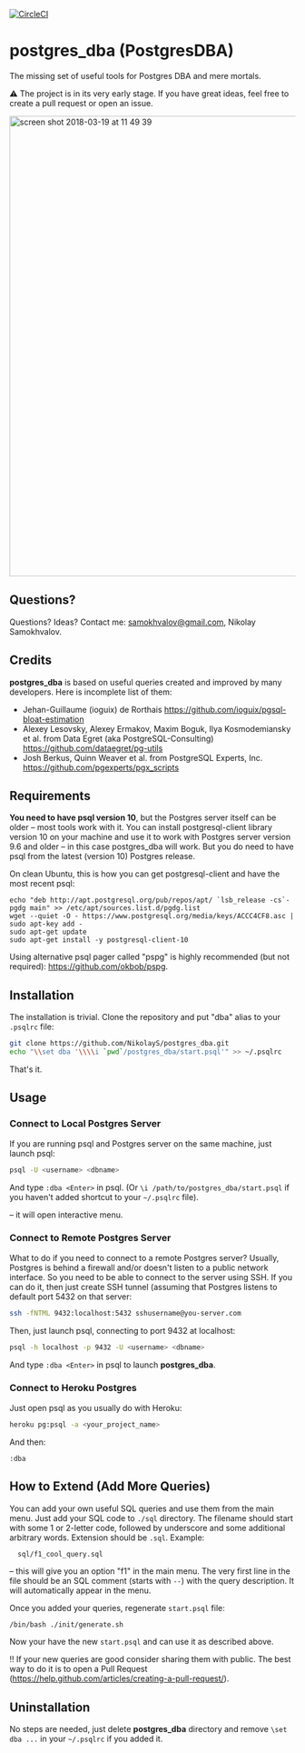 [![CircleCI](https://circleci.com/gh/NikolayS/postgres_dba.svg?style=svg)](https://circleci.com/gh/NikolayS/postgres_dba)
# postgres_dba (PostgresDBA)

The missing set of useful tools for Postgres DBA and mere mortals.

:warning: The project is in its very early stage. If you have great ideas, feel free to create a pull request or open an issue.

<img width="810" alt="screen shot 2018-03-19 at 11 49 39" src="https://user-images.githubusercontent.com/1345402/37615952-b77a5bf6-2b6b-11e8-9843-e0716a3eb880.png">

## Questions?

Questions? Ideas? Contact me: samokhvalov@gmail.com, Nikolay Samokhvalov.

## Credits

**postgres_dba** is based on useful queries created and improved by many developers. Here is incomplete list of them:
 * Jehan-Guillaume (ioguix) de Rorthais https://github.com/ioguix/pgsql-bloat-estimation
 * Alexey Lesovsky, Alexey Ermakov, Maxim Boguk, Ilya Kosmodemiansky et al. from Data Egret (aka PostgreSQL-Consulting) https://github.com/dataegret/pg-utils
 * Josh Berkus, Quinn Weaver et al. from PostgreSQL Experts, Inc. https://github.com/pgexperts/pgx_scripts

## Requirements

**You need to have psql version 10**, but the Postgres server itself can be older – most tools work with it.
You can install postgresql-client library version 10 on your machine and use it to work with Postgres server version 9.6 and older – in this case postgres_dba will work. But you do need to have psql from the latest (version 10) Postgres release.

On clean Ubuntu, this is how you can get postgresql-client and have the most recent psql:
```
echo "deb http://apt.postgresql.org/pub/repos/apt/ `lsb_release -cs`-pgdg main" >> /etc/apt/sources.list.d/pgdg.list
wget --quiet -O - https://www.postgresql.org/media/keys/ACCC4CF8.asc | sudo apt-key add -
sudo apt-get update
sudo apt-get install -y postgresql-client-10
```

Using alternative psql pager called "pspg" is highly recommended (but not required): https://github.com/okbob/pspg.

## Installation
The installation is trivial. Clone the repository and put "dba" alias to your `.psqlrc` file:
```bash
git clone https://github.com/NikolayS/postgres_dba.git
echo "\\set dba '\\\\i `pwd`/postgres_dba/start.psql'" >> ~/.psqlrc
```

That's it.

## Usage

### Connect to Local Postgres Server
If you are running psql and Postgres server on the same machine, just launch psql:
```bash
psql -U <username> <dbname>
```

And type `:dba <Enter>` in psql. (Or `\i /path/to/postgres_dba/start.psql` if you haven't added shortcut to your `~/.psqlrc` file).

– it will open interactive menu.

### Connect to Remote Postgres Server
What to do if you need to connect to a remote Postgres server? Usually, Postgres is behind a firewall and/or doesn't listen to a public network interface. So you need to be able to connect to the server using SSH. If you can do it, then just create SSH tunnel (assuming that Postgres listens to default port 5432 on that server:

```bash
ssh -fNTML 9432:localhost:5432 sshusername@you-server.com
```

Then, just launch psql, connecting to port 9432 at localhost:
```bash
psql -h localhost -p 9432 -U <username> <dbname>
```

And type `:dba <Enter>` in psql to launch **postgres_dba**.

### Connect to Heroku Postgres
Just open psql as you usually do with Heroku:
```bash
heroku pg:psql -a <your_project_name>
```

And then:
```
:dba
```

## How to Extend (Add More Queries)
You can add your own useful SQL queries and use them from the main menu. Just add your SQL code to `./sql` directory. The filename should start with some 1 or 2-letter code, followed by underscore and some additional arbitrary words. Extension should be `.sql`. Example:
```
  sql/f1_cool_query.sql
```
– this will give you an option "f1" in the main menu. The very first line in the file should be an SQL comment (starts with `--`) with the query description. It will automatically appear in the menu.

Once you added your queries, regenerate `start.psql` file:
```bash
/bin/bash ./init/generate.sh
```

Now your have the new `start.psql` and can use it as described above.

‼️ If your new queries are good consider sharing them with public. The best way to do it is to open a Pull Request (https://help.github.com/articles/creating-a-pull-request/).

## Uninstallation
No steps are needed, just delete **postgres_dba** directory and remove `\set dba ...` in your `~/.psqlrc` if you added it.
